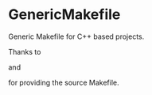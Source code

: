 # GenericMakefile
Generic Makefile for C++ based projects.

Thanks to 

[Moros1138]: https://github.com/Moros1138	"Moros1138"

 and 

[Refael10ru]: https://github.com/Refael10ru/	"Refael10ru"

 for providing the source Makefile.

